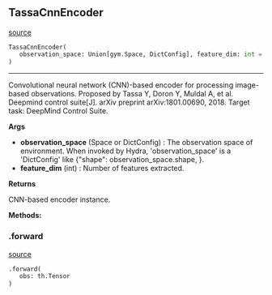 #


## TassaCnnEncoder
[source](https://github.com/RLE-Foundation/Hsuanwu\blob\main\hsuanwu/xploit/encoder/tassa_cnn_encoder.py\#L11)
```python 
TassaCnnEncoder(
   observation_space: Union[gym.Space, DictConfig], feature_dim: int = 50
)
```


---
Convolutional neural network (CNN)-based encoder for processing image-based observations.
Proposed by Tassa Y, Doron Y, Muldal A, et al. Deepmind control suite[J].
arXiv preprint arXiv:1801.00690, 2018.
Target task: DeepMind Control Suite.


**Args**

* **observation_space** (Space or DictConfig) : The observation space of environment. When invoked by Hydra,
    'observation_space' is a 'DictConfig' like {"shape": observation_space.shape, }.
* **feature_dim** (int) : Number of features extracted.


**Returns**

CNN-based encoder instance.


**Methods:**


### .forward
[source](https://github.com/RLE-Foundation/Hsuanwu\blob\main\hsuanwu/xploit/encoder/tassa_cnn_encoder.py\#L49)
```python
.forward(
   obs: th.Tensor
)
```

